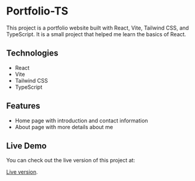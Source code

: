 # Portfolio-TS

This project is a portfolio website built with React, Vite, Tailwind CSS, and TypeScript. It is a small project that helped me learn the basics of React.

## Technologies

- React
- Vite
- Tailwind CSS
- TypeScript

## Features

- Home page with introduction and contact information
- About page with more details about me

## Live Demo

You can check out the live version of this project at: 

[Live version](https://charming-sable-0baef7.netlify.app/).